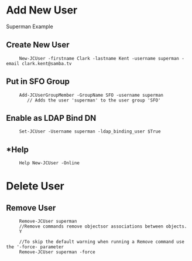 # Add New User 
Superman Example
     
   ## Create New User
         New-JCUser -firstname Clark -lastname Kent -username superman -email clark.kent@samba.tv
         
   ## Put in SFO Group
         Add-JCUserGroupMember -GroupName SFO -username superman
            // Adds the user 'superman' to the user group 'SFO'
   ## Enable as LDAP Bind DN
         Set-JCUser -Username superman -ldap_binding_user $True
   ## *Help
         Help New-JCUser -Online
   
# Delete User
   ## Remove User
         Remove-JCUser superman
         //Remove commands remove objectsor associations between objects.
         Y
         
         //To skip the default warning when running a Remove command use the '-force- parameter
         Remove-JCUser superman -force
